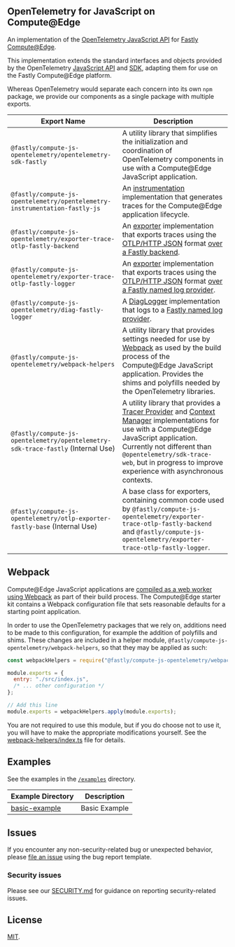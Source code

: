 ## OpenTelemetry for JavaScript on Compute@Edge

An implementation of the [OpenTelemetry JavaScript API](https://opentelemetry.io/docs/instrumentation/js/) for
[Fastly Compute@Edge](https://developer.fastly.com/learning/compute/).

This implementation extends the standard interfaces and objects provided by the
OpenTelemetry [JavaScript API](https://github.com/open-telemetry/opentelemetry-js-api) and
[SDK](https://github.com/open-telemetry/opentelemetry-js), adapting them for use on the Fastly Compute@Edge platform.

Whereas OpenTelemetry would separate each concern into its own `npm` package,
we provide our components as a single package with multiple exports.

| **Export Name**                                                                  | Description                                                                                                                                                                                                                                                                                                                                                                                                                                              |
|----------------------------------------------------------------------------------|----------------------------------------------------------------------------------------------------------------------------------------------------------------------------------------------------------------------------------------------------------------------------------------------------------------------------------------------------------------------------------------------------------------------------------------------------------|
| `@fastly/compute-js-opentelemetry/opentelemetry-sdk-fastly`                      | A utility library that simplifies the initialization and coordination of OpenTelemetry components in use with a Compute@Edge JavaScript application.                                                                                                                                                                                                                                                                                                     |
| `@fastly/compute-js-opentelemetry/opentelemetry-instrumentation-fastly-js`       | An [instrumentation](https://github.com/open-telemetry/opentelemetry-specification/blob/main/specification/glossary.md#instrumentation-library) implementation that generates traces for the Compute@Edge application lifecycle.                                                                                                                                                                                                                         |
| `@fastly/compute-js-opentelemetry/exporter-trace-otlp-fastly-backend`            | An [exporter](https://github.com/open-telemetry/opentelemetry-js/blob/main/doc/exporter-guide.md) implementation that exports traces using the [OTLP/HTTP JSON](https://github.com/open-telemetry/opentelemetry-specification/blob/main/specification/protocol/otlp.md#otlphttp) format [over a Fastly backend](https://developer.fastly.com/learning/compute/javascript/#communicating-with-backend-servers-and-the-fastly-cache).                      |
| `@fastly/compute-js-opentelemetry/exporter-trace-otlp-fastly-logger`             | An [exporter](https://github.com/open-telemetry/opentelemetry-js/blob/main/doc/exporter-guide.md) implementation that exports traces using the [OTLP/HTTP JSON](https://github.com/open-telemetry/opentelemetry-specification/blob/main/specification/protocol/otlp.md#otlphttp) format [over a Fastly named log provider](https://developer.fastly.com/learning/integrations/logging).                                                                  |
| `@fastly/compute-js-opentelemetry/diag-fastly-logger`                            | A [DiagLogger](https://open-telemetry.github.io/opentelemetry-js-api/interfaces/diaglogger.html) implementation that logs to a [Fastly named log provider](https://developer.fastly.com/learning/integrations/logging).                                                                                                                                                                                                                                  |
| `@fastly/compute-js-opentelemetry/webpack-helpers`                               | A utility library that provides settings needed for use by [Webpack](https://webpack.js.org) as used by the build process of the Compute@Edge JavaScript application. Provides the shims and polyfills needed by the OpenTelemetry libraries.                                                                                                                                                                                                            |
| `@fastly/compute-js-opentelemetry/opentelemetry-sdk-trace-fastly` (Internal Use) | A utility library that provides a [Tracer Provider](https://open-telemetry.github.io/opentelemetry-js-api/interfaces/tracerprovider.html) and [Context Manager](https://open-telemetry.github.io/opentelemetry-js-api/interfaces/contextmanager.html) implementations for use with a Compute@Edge JavaScript application. Currently not different than `@opentelemetry/sdk-trace-web`, but in progress to improve experience with asynchronous contexts. |
| `@fastly/compute-js-opentelemetry/otlp-exporter-fastly-base` (Internal Use)      | A base class for exporters, containing common code used by `@fastly/compute-js-opentelemetry/exporter-trace-otlp-fastly-backend` and `@fastly/compute-js-opentelemetry/exporter-trace-otlp-fastly-logger`.                                                                                                                                                                                                                                               |

## Webpack

Compute@Edge JavaScript applications are
[compiled as a web worker using Webpack](https://developer.fastly.com/learning/compute/javascript/#module-bundling) as
part of their build process. The Compute@Edge starter kit contains a Webpack configuration file
that sets reasonable defaults for a starting point application.

In order to use the OpenTelemetry packages that we rely on, additions need to be made to this configuration,
for example the addition of polyfills and shims. These changes are included in a helper module, `@fastly/compute-js-opentelemetry/webpack-helpers`,
so that they may be applied as such:

```javascript
const webpackHelpers = require("@fastly/compute-js-opentelemetry/webpack-helpers");

module.exports = {
  entry: "./src/index.js",
  /* ... other configuration */
};

// Add this line
module.exports = webpackHelpers.apply(module.exports);
```

You are not required to use this module, but if you do choose not to use it, you will have to
make the appropriate modifications yourself. See the [webpack-helpers/index.ts](./src/webpack-helpers/index.ts) file for
details.

## Examples

See the examples in the [`/examples`](./examples) directory.

| **Example Directory**                     | Description   |
|-------------------------------------------|---------------|
| [basic-example](./examples/basic-example) | Basic Example |


## Issues

If you encounter any non-security-related bug or unexpected behavior, please [file an issue][bug]
using the bug report template.

[bug]: https://github.com/fastly/compute-js-opentelemetry/issues/new?labels=bug

### Security issues

Please see our [SECURITY.md](./SECURITY.md) for guidance on reporting security-related issues.

## License

[MIT](./LICENSE).
